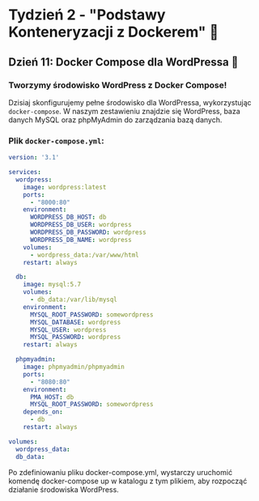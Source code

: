 # Tydzień 2 - "Podstawy Konteneryzacji z Dockerem" 🚀

## Dzień 11: Docker Compose dla WordPressa 📝

### Tworzymy środowisko WordPress z Docker Compose!

Dzisiaj skonfigurujemy pełne środowisko dla WordPressa, wykorzystując `docker-compose`. W naszym zestawieniu znajdzie się WordPress, baza danych MySQL oraz phpMyAdmin do zarządzania bazą danych.

### Plik `docker-compose.yml`:

```yaml
version: '3.1'

services:
  wordpress:
    image: wordpress:latest
    ports:
      - "8000:80"
    environment:
      WORDPRESS_DB_HOST: db
      WORDPRESS_DB_USER: wordpress
      WORDPRESS_DB_PASSWORD: wordpress
      WORDPRESS_DB_NAME: wordpress
    volumes:
      - wordpress_data:/var/www/html
    restart: always

  db:
    image: mysql:5.7
    volumes:
      - db_data:/var/lib/mysql
    environment:
      MYSQL_ROOT_PASSWORD: somewordpress
      MYSQL_DATABASE: wordpress
      MYSQL_USER: wordpress
      MYSQL_PASSWORD: wordpress
    restart: always

  phpmyadmin:
    image: phpmyadmin/phpmyadmin
    ports:
      - "8080:80"
    environment:
      PMA_HOST: db
      MYSQL_ROOT_PASSWORD: somewordpress
    depends_on:
      - db
    restart: always

volumes:
  wordpress_data:
  db_data:
```


Po zdefiniowaniu pliku docker-compose.yml, wystarczy uruchomić komendę docker-compose up w katalogu z tym plikiem, aby rozpocząć działanie środowiska WordPress.